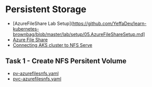 # Persistent Storage

- [AzureFileShare Lab Setup](https://github.com/YeffaDev/learn-kubernetes-brownbag/blob/master/lab/setup/05.AzureFileShareSetup.md]
- [Azure File Share](https://learn.microsoft.com/en-us/azure/storage/files/storage-files-quick-create-use-linux)
- [Connecting AKS cluster to NFS Serve](https://learn.microsoft.com/en-us/azure/aks/azure-nfs-volume)

## Task 1 - Create NFS Persitent Volume

- [pv-azurefilesnfs.yaml](https://github.com/YeffaDev/learn-kubernetes-brownbag/blob/master/lab/yaml/08/pv-azurefilesnfs.yaml)
- [pvc-azurefilesnfs.yaml](https://github.com/YeffaDev/learn-kubernetes-brownbag/blob/master/lab/yaml/08/pvc-azurefilesnfs.yaml)

```

```
